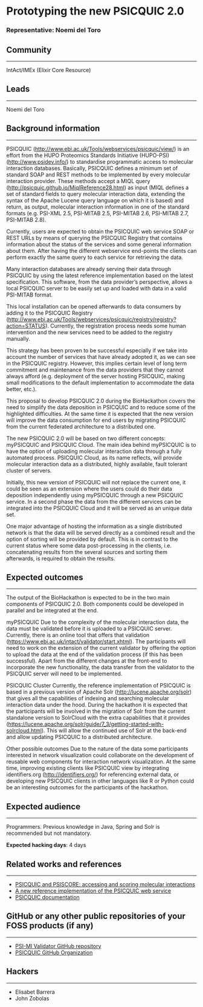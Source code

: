 # Prototyping the new PSICQUIC 2.0

### Representative: Noemi del Toro

## Community
---

IntAct/IMEx (Elixir Core Resource)

## Leads
---
Noemi del Toro 

## Background information
---
PSICQUIC (http://www.ebi.ac.uk/Tools/webservices/psicquic/view/) is an effort from the HUPO Proteomics Standards Initiative (HUPO-PSI) (http://www.psidev.info/) to standardise programmatic access to molecular interaction databases. Basically, PSICQUIC defines a minimum set of standard SOAP and REST methods to be implemented by every molecular interaction provider. These methods accept a MIQL query (http://psicquic.github.io/MiqlReference28.html) as input (MIQL defines a set of standard fields to query molecular interaction data, extending the syntax of the Apache Lucene query language on which it is based) and return, as output, molecular interaction information in one of the standard formats (e.g. PSI-XML 2.5, PSI-MITAB 2.5, PSI-MITAB 2.6, PSI-MITAB 2.7, PSI-MITAB 2.8).
 
Currently, users are expected to obtain the PSICQUIC web service SOAP or REST URLs by means of querying the PSICQUIC Registry that contains information about the status of the services and some general information about them. After having the different webservice end-points the clients can perform exactly the same query to each service for retrieving the data.

Many interaction databases are already serving their data through PSICQUIC by using the latest reference implementation based on the latest specification. This software, from the data provider’s perspective, allows a local PSICQUIC server to be easily set up and loaded with data in a valid PSI-MITAB format.
 
This local installation can be opened afterwards to data consumers by adding it to the PSICQUIC Registry (http://www.ebi.ac.uk/Tools/webservices/psicquic/registry/registry?action=STATUS). Currently, the registration process needs some human intervention and the new services need to be added to the registry manually.
 
This strategy has been proven to be successful especially if we take into account the number of services that have already adopted it, as we can see in the PSICQUIC registry. However, this implies certain level of long term commitment and maintenance from the data providers that they cannot always afford (e.g. deployment of the server hosting PSICQUIC, making small modifications to the default implementation to accommodate the data better, etc.).
 
This proposal to develop PSICQUIC 2.0 during the BioHackathon covers the need to simplify the data deposition in PSICQUIC and to reduce some of the highlighted difficulties. At the same time it is expected that the new version will improve the data consumption for end users by migrating PSICQUIC from the current federated architecture to a distributed one.
 
The new PSICQUIC 2.0 will be based on two different concepts: myPSICQUIC and PSICQUIC Cloud. The main idea behind myPSICQUIC is to have the option of uploading molecular interaction data through a fully automated process. PSICQUIC Cloud, as its name reflects, will provide molecular interaction data as a distributed, highly available, fault tolerant cluster of servers.
 
Initially, this new version of PSICQUIC will not replace the current one, it could be seen as an extension where the users could do their data deposition independently using myPSICQUIC through a new PSICQUIC service. In a second phase the data from the different services can be integrated into the PSICQUIC Cloud and it will be served as an unique data set.
 
One major advantage of hosting the information as a single distributed network is that the data will be served directly as a combined result and the option of sorting will be provided by default. This is in contrast to the current status where some data post-processing in the clients, i.e. concatenating results from the several sources and sorting them afterwards, is required to obtain the results.

## Expected outcomes
---

The output of the BioHackathon is expected to be in the two main components of PSICQUIC 2.0. Both components could be developed in parallel and be integrated at the end.
 
myPSICQUIC
Due to the complexity of the molecular interaction data, the data must be validated before it is uploaded to a PSICQUIC server. Currently, there is an online tool that offers that validation (https://www.ebi.ac.uk/intact/validator/start.xhtml). The participants will need to work on the extension of the current validator by offering the option to upload the data at the end of the validation process (if this has been successful). Apart from the different changes at the front-end to incorporate the new functionality, the data transfer from the validator to the PSICQUIC server will need to be implemented.
 
PSICQUIC Cluster
Currently, the reference implementation of PSICQUIC is based in a previous version of Apache Solr (http://lucene.apache.org/solr) that gives all the capabilities of indexing and searching molecular interaction data under the hood. During the hackathon it is expected that the participants will be involved in the migration of Solr from the current standalone version to SolrCloud with the extra capabilities that it provides (https://lucene.apache.org/solr/guide/7_3/getting-started-with-solrcloud.html). This will allow the continued use of Solr at the back-end and allow updating PSICQUIC to a distributed architecture.
 
Other possible outcomes
Due to the nature of the data some participants interested in network visualization could collaborate on the development of reusable web components for interaction network visualization. 
At the same time, improving existing clients like PSICQUIC view by integrating identifiers.org (http://identifiers.org/) for referencing external data, or developing new PSICQUIC clients in other languages like R or Python could be an interesting outcomes for the participants of the hackathon.


## Expected audience
---

Programmers. Previous knowledge in Java, Spring and Solr is recommended but not mandatory.

**Expected hacking days**: 4 days

## Related works and references
---

- [PSICQUIC and PSISCORE: accessing and scoring molecular interactions](https://www.nature.com/articles/nmeth.1637)
- [A new reference implementation of the PSICQUIC web service](https://academic.oup.com/nar/article/41/W1/W601/1100276)
- [PSICQUIC documentation](http://psicquic.github.io/)

## GitHub or any other public repositories of your FOSS products (if any)
---

- [PSI-MI Validator GitHub repository](https://github.com/MICommunity/psi-mi-validator)
- [PSICQUIC GitHub Organization](https://github.com/PSICQUIC)

## Hackers
---
- Elisabet Barrera
- John Zobolas
